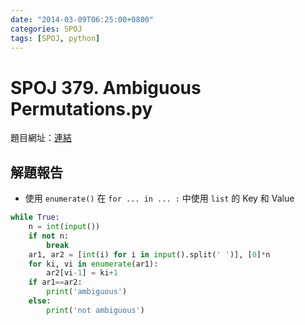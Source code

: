 ```yaml
---
date: "2014-03-09T06:25:00+0800"
categories: SPOJ
tags: [SPOJ, python]
---
```

# SPOJ 379. Ambiguous Permutations.py

題目網址：[連結](http://www.spoj.com/problems/PERMUT2/)

## 解題報告

* 使用 `enumerate()` 在 `for ... in ... :` 中使用 `list` 的 Key 和 Value

```python
while True:
	n = int(input())
	if not n:
		break
	ar1, ar2 = [int(i) for i in input().split(' ')], [0]*n
	for ki, vi in enumerate(ar1):
		ar2[vi-1] = ki+1
	if ar1==ar2:
		print('ambiguous')
	else:
		print('not ambiguous')
```
